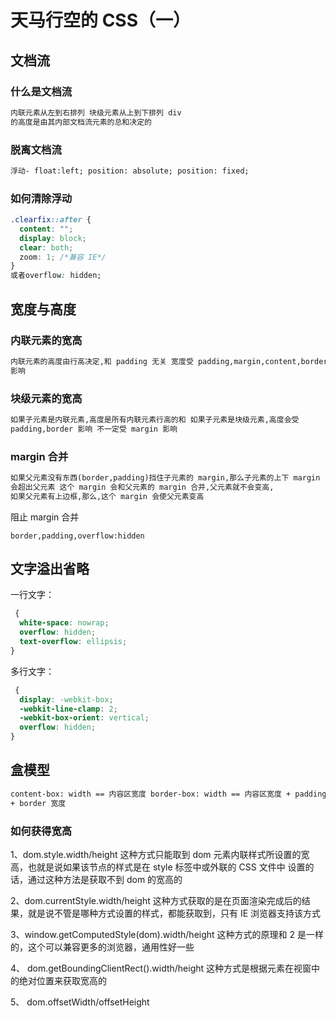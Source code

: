 # 天马行空的 CSS（一）

## 文档流

### 什么是文档流

```html
内联元素从左到右排列 块级元素从上到下排列 div
的高度是由其内部文档流元素的总和决定的
```

### 脱离文档流

```html
浮动- float:left; position: absolute; position: fixed;
```

### 如何清除浮动

```css
.clearfix::after {
  content: "";
  display: block;
  clear: both;
  zoom: 1; /*兼容 IE*/
}
或者overflow: hidden;
```

## 宽度与高度

### 内联元素的宽高

```html
内联元素的高度由行高决定,和 padding 无关 宽度受 padding,margin,content,border
影响
```

### 块级元素的宽高

```html
如果子元素是内联元素,高度是所有内联元素行高的和 如果子元素是块级元素,高度会受
padding,border 影响 不一定受 margin 影响
```

### margin 合并

```html
如果父元素没有东西(border,padding)挡住子元素的 margin,那么子元素的上下 margin
会超出父元素 这个 margin 会和父元素的 margin 合并,父元素就不会变高,
如果父元素有上边框,那么,这个 margin 会使父元素变高
```

阻止 margin 合并

```markup
border,padding,overflow:hidden
```

## 文字溢出省略

一行文字：

```css
 {
  white-space: nowrap;
  overflow: hidden;
  text-overflow: ellipsis;
}
```

多行文字：

```css
 {
  display: -webkit-box;
  -webkit-line-clamp: 2;
  -webkit-box-orient: vertical;
  overflow: hidden;
}
```

## 盒模型

```html
content-box: width == 内容区宽度 border-box: width == 内容区宽度 + padding 宽度
+ border 宽度
```

### 如何获得宽高

1、dom.style.width/height 这种方式只能取到 dom 元素内联样式所设置的宽高，也就是说如果该节点的样式是在 style 标签中或外联的 CSS 文件中 设置的话，通过这种方法是获取不到 dom 的宽高的

2、dom.currentStyle.width/height 这种方式获取的是在页面渲染完成后的结果，就是说不管是哪种方式设置的样式，都能获取到，只有 IE 浏览器支持该方式

3、window.getComputedStyle\(dom\).width/height 这种方式的原理和 2 是一样的，这个可以兼容更多的浏览器，通用性好一些

4、 dom.getBoundingClientRect\(\).width/height 这种方式是根据元素在视窗中的绝对位置来获取宽高的

5、 dom.offsetWidth/offsetHeight
